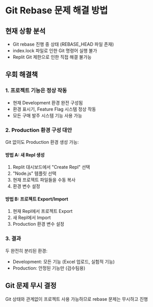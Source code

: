 # Git Rebase 문제 해결 방법

## 현재 상황 분석
- Git rebase 진행 중 상태 (REBASE_HEAD 파일 존재)
- index.lock 파일로 인한 Git 명령어 실행 불가
- Replit Git 제한으로 인한 직접 해결 불가능

## 우회 해결책

### 1. 프로젝트 기능은 정상 작동
- 현재 Development 환경 완전 구성됨
- 환경 표시기, Feature Flag 시스템 정상 작동
- 모든 구매 발주 시스템 기능 사용 가능

### 2. Production 환경 구성 대안
Git 없이도 Production 환경 생성 가능:

#### 방법 A: 새 Repl 생성
1. Replit 대시보드에서 "Create Repl" 선택
2. "Node.js" 템플릿 선택
3. 현재 프로젝트 파일들을 수동 복사
4. 환경 변수 설정

#### 방법 B: 프로젝트 Export/Import
1. 현재 Repl에서 프로젝트 Export
2. 새 Repl에서 Import
3. Production 환경 변수 설정

### 3. 결과
두 완전히 분리된 환경:
- Development: 모든 기능 (Excel 업로드, 실험적 기능)
- Production: 안정된 기능만 (검수팀용)

## Git 문제 무시 결정
Git 상태와 관계없이 프로젝트 사용 가능하므로 rebase 문제는 무시하고 진행